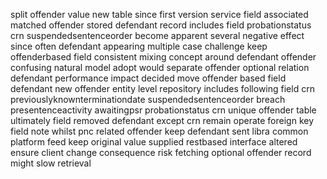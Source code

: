 split offender value new table since first version service field associated matched offender stored defendant record includes field probationstatus crn suspendedsentenceorder become apparent several negative effect since often defendant appearing multiple case challenge keep offenderbased field consistent mixing concept around defendant offender confusing natural model adopt would separate offender optional relation defendant performance impact decided move offender based field defendant new offender entity level repository includes following field crn previouslyknownterminationdate suspendedsentenceorder breach presentenceactivity awaitingpsr probationstatus crn unique offender table ultimately field removed defendant except crn remain operate foreign key field note whilst pnc related offender keep defendant sent libra common platform feed keep original value supplied restbased interface altered ensure client change consequence risk fetching optional offender record might slow retrieval
